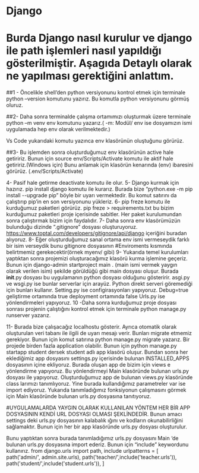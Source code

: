 # Django 
# Burda Django nasıl kurulur ve django ile path işlemleri nasıl yapıldığı gösterilmiştir. Aşagıda Detaylı olarak ne yapılması gerektiğini anlattım.
##1 - Öncelikle shell’den python versiyonunu kontrol etmek için terminale  python –version  komutunu yazırız. Bu komutla  python versiyonunu görmüş oluruz.

##2- Daha sonra terminalde çalışma ortamımızı oluşturmak üzere terminale  python –m venv env komutunu yazarız.( -m: Modül/ env ise dosyamızın ismi uygulamada hep env olarak verilmektedir.)

Vs Code  yukarıdaki komutu yazınca env klasörünün oluştuğunu görürüz.

##3- Bu işlemden sonra oluşturduğumuz env klasörünün active hale getiririz. 
Bunun için  source env/Scripts/Activate komutu ile aktif hale getiririz.(Windows için) Bunu anlamak için klasörün kenarında (env) ibaresini görürüz. 
(.env/Scripts/Activate)

4- Pasif hale getirme deactivate komutu ile olur.
5- Django kurmak için hazırız. pip install django komutu ile kurarız. Burada bize  “python.exe -m pip install --upgrade pip” böyle bir uyarı vermektedir. 
Bu komut satırını da çalıştırıp pip’in en son versiyonunu yükleriz.
6- pip freze komutu ile  kurduğumuz paketleri görürüz. pip freze > requirements.txt bu bizim kurduğumuz paketleri proje içerisinde sabitler. 
Her paket kurulumundan sonra çalıştırmak bizim için faydalıdır.
7- Daha sonra env klasörümüzün bulunduğu dizinde “.gitignore” dosyası oluşturuyoruz.
https://www.toptal.com/developers/gitignore/api/django  içeriğini buradan alıyoruz.
8- Eğer oluşturduğumuz sanal ortama env ismi vermeseydik farklı bir isim verseydik bunu gitignore dosyasının
#Enviroments kısmında belirtmemiz gerekecektir(örnek myenv/ gibi)
9- Yukarıda temel kurulumları yaptıktan sonra projemizi oluşturacağımız klasörü kurma işlemine geçeriz. 
Bunun için django-admin startproject main . (main ismi vermek yaygın olarak verilen isim)
şekilde görüldüğü gibi main dosyası oluşur. Burada __init__.py dosyası bu uygulamanın python dosyası olduğunu gösteririr.
asgi.py ve wsgi.py ise bunlar serverlar için arayüz. Python direkt serveri göremediği için bunları kullanır.
Setting.py ise configirasyonları yapıyoruz.
Debug=true geliştirme ortamında true deployment ortamında false
Urls.py ise  yönlendirmeleri yapıyoruz.
10 -Daha sonra kurduğumuz proje dosyası sonrası projenin çalıştığını kontrol etmek için terminale python manage.py runserver yazarız.
 
11- Burada bize çalışacağız localhostu gösterir. Ayrıca otomatik olarak oluşturulan veri tabanı ile ilgili de uyarı mesajı verir. Bunları migrate etmemiz gerekiyor.
Bunun için komut satırına python manage.py migrate yazarız.
Bir projede birden fazla application olabilir. Bunun için python manage.py startapp student dersek student adlı app klasörü oluşur.
Bundan sonra her eklediğimiz app dosyasını settings.py içerisinde bulunan INSTALLED_APPS dosyasının içine ekliyoruz. 
Burada oluşan app de bizim için views e yönlendirme yapıyoruz. Bu yönlendirmeyi Main klasöründe bulunan urls.py dosyası ile yapıyoruz.
Oluşturduğumuz app de bulunan views.py klasöründe class larımızı tanımlıyoruz. Yine burada kullandığımız parametreler var ise import ediyoruz.
Yukarıda tanımladığımız fonksiyonun çalışmasını görmek için Main klasöründe bulunan urls.py dosyasına tanıtıyoruz. 
 

 
 



#UYGULAMALARDA YAYGIN OLARAK KULLANILAN YÖNTEM HER BİR APP DOSYASININ KENDİ URL DOSYASI OLMASI ŞEKLİNDEDİR. 
Bunun amacı settings deki urls.py dosyasının kalabalık ığını ve kodların okunabilirliğini sağlamaktır.
Bunun için her bir app klasöründe urls.py dosyası oluşturulur.   
 
Bunu yaptıktan sonra burada tanımladığımız urls.py dosyasını Main ‘de bulunan urls.py dosyasına import ederiz. Bunun için “include” keywordunu kullanırız.
from django.urls import path, include
urlpatterns = [
    path('admin/', admin.site.urls),
    path('teacher/',include('teacher.urls')),
    path('student/',include('student.urls')),
]
   

